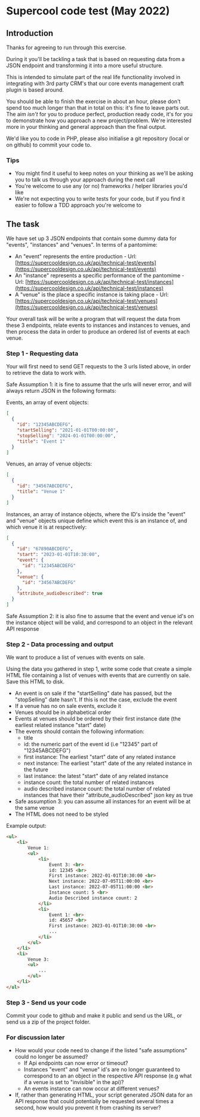 # Supercool code test (May 2022)

## Introduction

Thanks for agreeing to run through this exercise.

During it you'll be tackling a task that is based on requesting data from a JSON endpoint and transforming it into a more useful structure.

This is intended to simulate part of the real life functionality involved in integrating with 3rd party CRM's that our core events management craft plugin is based around.

You should be able to finish the exercise in about an hour, please don't spend too much longer than that in total on this: it's fine to leave parts out. The aim _isn't_ for you to produce perfect, production ready code, it's for you to demonstrate how you approach a new project/problem. We're interested more in your thinking and general approach than the final output.

We'd like you to code in PHP, please also initialise a git repository (local or on github) to commit your code to.

### Tips
* You might find it useful to keep notes on your thinking as we'll be asking you to talk us through your approach during the next call
* You're welcome to use any (or no) frameworks / helper libraries you'd like
* We're not expecting you to write tests for your code, but if you find it easier to follow a TDD approach you're welcome to


## The task

We have set up 3 JSON endpoints that contain some dummy data for "events", "instances" and "venues". In terms of a pantomime:
* An "event" represents the entire production - Url: [https://supercooldesign.co.uk/api/technical-test/events](https://supercooldesign.co.uk/api/technical-test/events)
* An "instance" represents a specific performance of the pantomime - Url: [https://supercooldesign.co.uk/api/technical-test/instances](https://supercooldesign.co.uk/api/technical-test/instances)
* A "venue" is the place a specific instance is taking place - Url: [https://supercooldesign.co.uk/api/technical-test/venues](https://supercooldesign.co.uk/api/technical-test/venues)

Your overall task will be write a program that will request the data from these 3 endpoints, relate events to instances and instances to venues, and then process the data in order to produce an ordered list of events at each venue.

### Step 1 - Requesting data

Your will first need to send GET requests to the 3 urls listed above, in order to retrieve the data to work with.

Safe Assumption 1: it is fine to assume that the urls will never error, and will always return JSON in the following formats:

Events, an array of event objects:
```json
[
  {
    "id": "12345ABCDEFG",
    "startSelling": "2021-01-01T00:00:00",
    "stopSelling": "2024-01-01T00:00:00",
    "title": "Event 1"
  }
]
```

Venues, an array of venue objects:
```json
[
  {
    "id": "34567ABCDEFG",
    "title": "Venue 1"
  }
]
```

Instances, an array of instance objects, where the ID's inside the "event" and "venue" objects unique define which event this is an instance of, and which venue it is at respectively:
```json
[
  {
    "id": "67890ABCDEFG",
    "start": "2023-01-01T10:30:00",
    "event": {
      "id": "12345ABCDEFG"
    },
    "venue": {
      "id": "34567ABCDEFG"
    },
    "attribute_audioDescribed": true
  }
]
```

Safe Assumption 2: it is also fine to assume that the event and venue id's on the instance object will be valid, and correspond to an object in the relevant API response


### Step 2 - Data processing and output

We want to produce a list of venues with events on sale.

Using the data you gathered in step 1, write some code that create a simple HTML file containing a list of venues with events that are currently on sale. Save this HTML to disk.

* An event is on sale if the "startSelling" date has passed, but the "stopSelling" date hasn't. If this is not the case, exclude the event
* If a venue has no on sale events, exclude it
* Venues should be in alphabetical order
* Events at venues should be ordered by their first instance date (the earliest related instance "start" date)
* The events should contain the following information: 
    * title
    * id: the numeric part of the event id (i.e "12345" part of "12345ABCDEFG")
    * first instance: The earliest "start" date of any related instance
    * next instance: The earliest "start" date of the any related instance in the future
    * last instance: the latest "start" date of any related instance
    * instance count: the total number of related instances
    * audio described instance count: the total number of related instances that have their "attribute_audioDescribed" json key as true
* Safe assumption 3: you can assume all instances for an event will be at the same venue
* The HTML does not need to be styled

Example output:

```html
<ul>
    <li>
        Venue 1:
        <ul>
            <li>
                Event 3: <br>
                id: 12345 <br>
                First instance: 2022-01-01T10:30:00 <br>
                Next instance: 2022-07-05T11:00:00 <br>
                Last instance: 2022-07-05T11:00:00 <br>
                Instance count: 5 <br>
                Audio Described instance count: 2
            </li>
            <li>
                Event 1: <br>
                id: 45657 <br>
                First instance: 2023-01-01T10:30:00 <br>
                ...
            </li>
        </ul>
    </li>
    <li>
        Venue 3:
        <ul>
            ...
        </ul>
    </li>
</ul>
```


### Step 3 - Send us your code
Commit your code to github and make it public and send us the URL, or send us a zip of the project folder.


### For discussion later
* How would your code need to change if the listed "safe assumptions" could no longer be assumed?
    * If Api endpoints can now error or timeout?
    * Instances "event" and "venue" id's are no longer guaranteed to correspond to an an object in the respective API response (e.g what if a venue is set to "invisible" in the api)?
    * An events instance can now occur at different venues?
* If, rather than generating HTML, your script generated JSON data for an API response that could potentially be requested several times a second, how would you prevent it from crashing its server?



